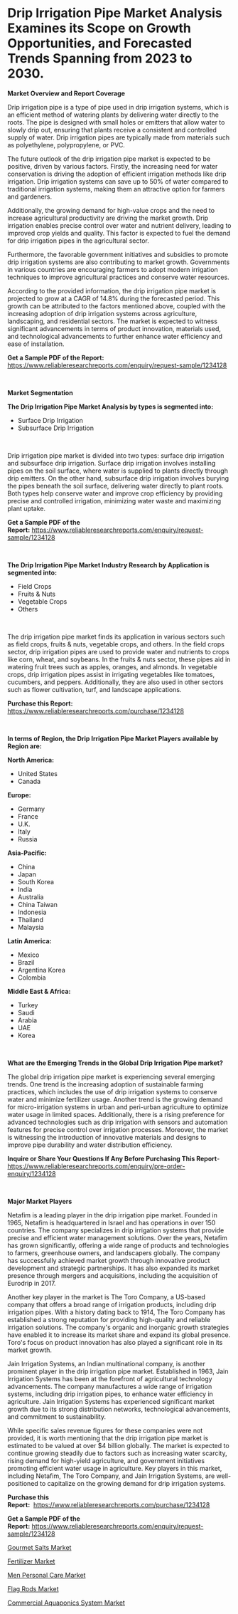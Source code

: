 <p><h1>Drip Irrigation Pipe Market Analysis Examines its Scope on Growth Opportunities, and Forecasted Trends Spanning from 2023 to 2030.</h1></p><p><strong>Market Overview and Report Coverage</strong></p>
<p><p>Drip irrigation pipe is a type of pipe used in drip irrigation systems, which is an efficient method of watering plants by delivering water directly to the roots. The pipe is designed with small holes or emitters that allow water to slowly drip out, ensuring that plants receive a consistent and controlled supply of water. Drip irrigation pipes are typically made from materials such as polyethylene, polypropylene, or PVC.</p><p>The future outlook of the drip irrigation pipe market is expected to be positive, driven by various factors. Firstly, the increasing need for water conservation is driving the adoption of efficient irrigation methods like drip irrigation. Drip irrigation systems can save up to 50% of water compared to traditional irrigation systems, making them an attractive option for farmers and gardeners.</p><p>Additionally, the growing demand for high-value crops and the need to increase agricultural productivity are driving the market growth. Drip irrigation enables precise control over water and nutrient delivery, leading to improved crop yields and quality. This factor is expected to fuel the demand for drip irrigation pipes in the agricultural sector.</p><p>Furthermore, the favorable government initiatives and subsidies to promote drip irrigation systems are also contributing to market growth. Governments in various countries are encouraging farmers to adopt modern irrigation techniques to improve agricultural practices and conserve water resources.</p><p>According to the provided information, the drip irrigation pipe market is projected to grow at a CAGR of 14.8% during the forecasted period. This growth can be attributed to the factors mentioned above, coupled with the increasing adoption of drip irrigation systems across agriculture, landscaping, and residential sectors. The market is expected to witness significant advancements in terms of product innovation, materials used, and technological advancements to further enhance water efficiency and ease of installation.</p></p>
<p><strong>Get a Sample PDF of the Report:</strong> <a href="https://www.reliableresearchreports.com/enquiry/request-sample/1234128">https://www.reliableresearchreports.com/enquiry/request-sample/1234128</a></p>
<p>&nbsp;</p>
<p><strong>Market Segmentation</strong></p>
<p><strong>The Drip Irrigation Pipe Market Analysis by types is segmented into:</strong></p>
<p><ul><li>Surface Drip Irrigation</li><li>Subsurface Drip Irrigation</li></ul></p>
<p>&nbsp;</p>
<p><p>Drip irrigation pipe market is divided into two types: surface drip irrigation and subsurface drip irrigation. Surface drip irrigation involves installing pipes on the soil surface, where water is supplied to plants directly through drip emitters. On the other hand, subsurface drip irrigation involves burying the pipes beneath the soil surface, delivering water directly to plant roots. Both types help conserve water and improve crop efficiency by providing precise and controlled irrigation, minimizing water waste and maximizing plant uptake.</p></p>
<p><strong>Get a Sample PDF of the Report:</strong>&nbsp;<a href="https://www.reliableresearchreports.com/enquiry/request-sample/1234128">https://www.reliableresearchreports.com/enquiry/request-sample/1234128</a></p>
<p>&nbsp;</p>
<p><strong>The Drip Irrigation Pipe Market Industry Research by Application is segmented into:</strong></p>
<p><ul><li>Field Crops</li><li>Fruits & Nuts</li><li>Vegetable Crops</li><li>Others</li></ul></p>
<p>&nbsp;</p>
<p><p>The drip irrigation pipe market finds its application in various sectors such as field crops, fruits & nuts, vegetable crops, and others. In the field crops sector, drip irrigation pipes are used to provide water and nutrients to crops like corn, wheat, and soybeans. In the fruits & nuts sector, these pipes aid in watering fruit trees such as apples, oranges, and almonds. In vegetable crops, drip irrigation pipes assist in irrigating vegetables like tomatoes, cucumbers, and peppers. Additionally, they are also used in other sectors such as flower cultivation, turf, and landscape applications.</p></p>
<p><strong>Purchase this Report:</strong>&nbsp; <a href="https://www.reliableresearchreports.com/purchase/1234128">https://www.reliableresearchreports.com/purchase/1234128</a></p>
<p>&nbsp;</p>
<p><strong>In terms of Region, the Drip Irrigation Pipe Market Players available by Region are:</strong></p>
<p>
    <p> <strong> North America: </strong>
        <ul>
            <li>United States</li>
            <li>Canada</li>
        </ul>
        </p> 
    <p> <strong> Europe: </strong>
        <ul>
            <li>Germany</li>
            <li>France</li>
            <li>U.K.</li>
            <li>Italy</li>
            <li>Russia</li>
        </ul>
        </p> 
    <p> <strong> Asia-Pacific: </strong>
        <ul>
            <li>China</li>
            <li>Japan</li>
            <li>South Korea</li>
            <li>India</li>
            <li>Australia</li>
            <li>China Taiwan</li>
            <li>Indonesia</li>
            <li>Thailand</li>
            <li>Malaysia</li>
        </ul>
        </p> 
    <p> <strong> Latin America: </strong>
        <ul>
            <li>Mexico</li>
            <li>Brazil</li>
            <li>Argentina Korea</li>
            <li>Colombia</li>
        </ul>
        </p> 
    <p> <strong> Middle East & Africa: </strong>
        <ul>
            <li>Turkey</li>
            <li>Saudi</li>
            <li>Arabia</li>
            <li>UAE</li>
            <li>Korea</li>
        </ul>
    </p>
    </p>
<p>&nbsp;</p>
<p><strong>What are the Emerging Trends in the Global Drip Irrigation Pipe market?</strong></p>
<p><p>The global drip irrigation pipe market is experiencing several emerging trends. One trend is the increasing adoption of sustainable farming practices, which includes the use of drip irrigation systems to conserve water and minimize fertilizer usage. Another trend is the growing demand for micro-irrigation systems in urban and peri-urban agriculture to optimize water usage in limited spaces. Additionally, there is a rising preference for advanced technologies such as drip irrigation with sensors and automation features for precise control over irrigation processes. Moreover, the market is witnessing the introduction of innovative materials and designs to improve pipe durability and water distribution efficiency.</p></p>
<p><strong>Inquire or Share Your Questions If Any Before Purchasing This Report</strong>- <a href="https://www.reliableresearchreports.com/enquiry/pre-order-enquiry/1234128">https://www.reliableresearchreports.com/enquiry/pre-order-enquiry/1234128</a></p>
<p>&nbsp;</p>
<p><strong>Major Market Players</strong></p>
<p><p>Netafim is a leading player in the drip irrigation pipe market. Founded in 1965, Netafim is headquartered in Israel and has operations in over 150 countries. The company specializes in drip irrigation systems that provide precise and efficient water management solutions. Over the years, Netafim has grown significantly, offering a wide range of products and technologies to farmers, greenhouse owners, and landscapers globally. The company has successfully achieved market growth through innovative product development and strategic partnerships. It has also expanded its market presence through mergers and acquisitions, including the acquisition of Eurodrip in 2017. </p><p>Another key player in the market is The Toro Company, a US-based company that offers a broad range of irrigation products, including drip irrigation pipes. With a history dating back to 1914, The Toro Company has established a strong reputation for providing high-quality and reliable irrigation solutions. The company's organic and inorganic growth strategies have enabled it to increase its market share and expand its global presence. Toro's focus on product innovation has also played a significant role in its market growth.</p><p>Jain Irrigation Systems, an Indian multinational company, is another prominent player in the drip irrigation pipe market. Established in 1963, Jain Irrigation Systems has been at the forefront of agricultural technology advancements. The company manufactures a wide range of irrigation systems, including drip irrigation pipes, to enhance water efficiency in agriculture. Jain Irrigation Systems has experienced significant market growth due to its strong distribution networks, technological advancements, and commitment to sustainability.</p><p>While specific sales revenue figures for these companies were not provided, it is worth mentioning that the drip irrigation pipe market is estimated to be valued at over $4 billion globally. The market is expected to continue growing steadily due to factors such as increasing water scarcity, rising demand for high-yield agriculture, and government initiatives promoting efficient water usage in agriculture. Key players in this market, including Netafim, The Toro Company, and Jain Irrigation Systems, are well-positioned to capitalize on the growing demand for drip irrigation systems.</p></p>
<p><strong>Purchase this Report:</strong>&nbsp;&nbsp;<a href="https://www.reliableresearchreports.com/purchase/1234128">https://www.reliableresearchreports.com/purchase/1234128</a></p>
<p></p>
<p><strong>Get a Sample PDF of the Report:</strong>&nbsp;<a href="https://www.reliableresearchreports.com/enquiry/request-sample/1234128">https://www.reliableresearchreports.com/enquiry/request-sample/1234128</a></p>
<p><p><a href="https://medium.com/@chiragreportprime2/gourmet-salts-market-the-key-to-successful-business-strategy-forecast-till-2030-f62f38938ab8">Gourmet Salts Market</a></p><p><a href="https://github.com/mahnoor2003/Market-Research-Report-List-1/blob/main/fertilizer-market.md">Fertilizer Market</a></p><p><a href="https://medium.com/@akshatsharma12/men-personal-care-market-comprehensive-assessment-by-type-application-and-geography-a1ce2f5805a0">Men Personal Care Market</a></p><p><a href="https://medium.com/@chiragreportprime1/flag-rods-market-furnishes-information-on-market-share-market-trends-and-market-growth-ea8c20d51bb0">Flag Rods Market</a></p><p><a href="https://github.com/marloy8/Market-Research-Report-List-1/blob/main/commercial-aquaponics-system-market.md">Commercial Aquaponics System Market</a></p></p>